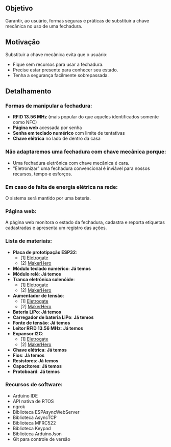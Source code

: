 ## Objetivo
Garantir, ao usuário, formas seguras e práticas de substituir a chave mecânica no uso de uma fechadura.

## Motivação

Substituir a chave mecânica evita que o usuário:
- Fique sem recursos para usar a fechadura.
- Precise estar presente para conhecer seu estado.
- Tenha a segurança facilmente sobrepassada.

## Detalhamento

### Formas de manipular a fechadura:
- **RFID 13.56 MHz** (mais popular do que aqueles identificados somente como NFC)
- **Página web** acessada por senha
- **Senha em teclado numérico** com limite de tentativas
- **Chave elétrica** no lado de dentro da casa

### Não adaptaremos uma fechadura com chave mecânica porque:
- Uma fechadura eletrônica com chave mecânica é cara.
- "Eletronizar" uma fechadura convencional é inviável para nossos recursos, tempo e esforços.

### Em caso de falta de energia elétrica na rede:
O sistema será mantido por uma bateria.

### Página web:
A página web monitora o estado da fechadura, cadastra e reporta etiquetas cadastradas e apresenta um registro das ações.

### Lista de materiais:
- **Placa de prototipação ESP32**:
  - \[1\] [Eletrogate](https://www.eletrogate.com/modulo-wifi-esp32-bluetooth-30-pinos)
  - \[2\] [MakerHero](https://www.makerhero.com/produto/modulo-wifi-esp32-bluetooth/)
- **Módulo teclado numérico**: **Já temos**
- **Módulo relé**: **Já temos**
- **Tranca eletrônica solenóide**: 
  - \[1\] [Eletrogate](https://www.eletrogate.com/mini-trava-eletrica-solenoide) 
  - \[2\] [MakerHero](https://www.makerhero.com/produto/mini-trava-eletrica-solenoide-12v/)
- **Aumentador de tensão**:
  - \[1\] [Eletrogate](https://www.eletrogate.com/regulador-de-tensao-ajustavel-mt3608-auto-boost-step-up)
  - \[2\] [MakerHero](https://www.makerhero.com/produto/conversor-boost-dc-step-up/)
- **Bateria LiPo**: **Já temos**
- **Carregador de bateria LiPo**: **Já temos**
- **Fonte de tensão**: **Já temos**
- **Leitor RFID 13.56 MHz**: **Já temos**
- **Expansor I2C**:
  - \[1\] [Eletrogate](https://www.eletrogate.com/ci-pcf8574-expansor-de-portas-i2c)
  - \[2\] [MakerHero](https://www.makerhero.com/produto/ci-pcf8574-expansor-de-portas-i2c/)
- **Chave elétrica**: **Já temos**
- **Fios**: **Já temos**
- **Resistores**: **Já temos**
- **Capacitores**: **Já temos**
- **Protoboard**: **Já temos**

### Recursos de software:
- Arduino IDE
- API nativa de RTOS
- ngrok
- Biblioteca ESPAsyncWebServer
- Biblioteca AsyncTCP
- Biblioteca MFRC522
- Biblioteca Keypad
- Biblioteca ArduinoJson
- Git para controle de versão
